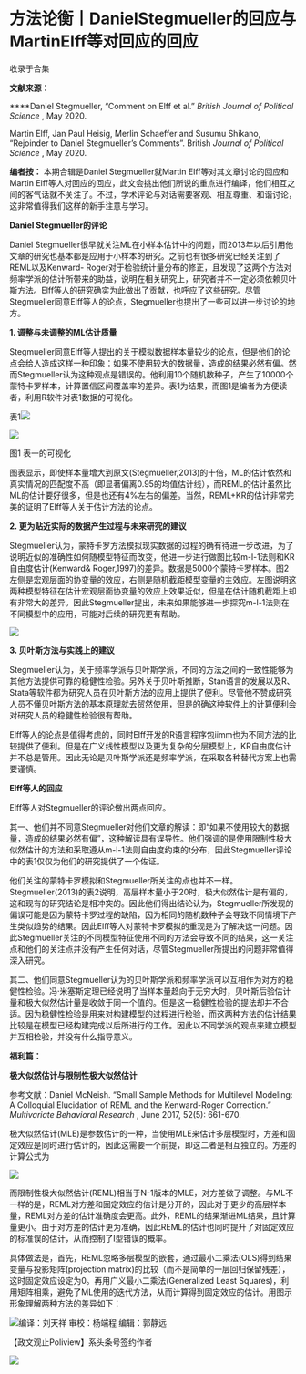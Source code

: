 # 方法论衡丨DanielStegmueller的回应与MartinElff等对回应的回应


收录于合集

**文献来源：**

 ****Daniel Stegmueller, “Comment on Elff et al.” _British Journal of
Political Science_ , May 2020.  

Martin Elff, Jan Paul Heisig, Merlin Schaeffer and Susumu Shikano, “Rejoinder
to Daniel Stegmueller’s Comments”. British _Journal of Political Science_ ,
May 2020.

  

 **编者按：** 本期合辑是Daniel Stegmueller就Martin Elff等对其文章讨论的回应和Martin
Elff等人对回应的回应，此文会挑出他们所说的重点进行编译，他们相互之间的客气话就不关注了。不过，学术评论与对话需要客观、相互尊重、和谐讨论，这非常值得我们这样的新手注意与学习。

  

  
  

  

  

  

 **Daniel Stegmueller的评论**  

  

Daniel
Stegmueller很早就关注ML在小样本估计中的问题，而2013年以后引用他文章的研究也基本都是应用于小样本的研究。之前也有很多研究已经关注到了REML以及Kenward-
Roger对于检验统计量分布的修正，且发现了这两个方法对频率学派的估计所带来的助益，说明在相关研究上，研究者并不一定必须依赖贝叶斯方法。Elff等人的研究确实为此做出了贡献，也呼应了这些研究。尽管Stegmueller同意Elff等人的论点，Stegmueller也提出了一些可以进一步讨论的地方。

 **1\. 调整与未调整的ML估计质量**

  

Stegmueller同意Elff等人提出的关于模拟数据样本量较少的论点，但是他们的论点会给人造成这样一种印象：如果不使用较大的数据量，造成的结果必然有偏。然而Stegmueller认为这种观点是错误的。他利用10个随机数种子，产生了10000个蒙特卡罗样本，计算置信区间覆盖率的差异。表1为结果，而图1是编者为方便读者，利用R软件对表1数据的可视化。

  

表1![](/images/270/2.jpeg)

  

![](/images/270/3.jpeg)

图1 表一的可视化  

  

图表显示，即使样本量增大到原文(Stegmueller,2013)的十倍，ML的估计依然和真实情况的匹配度不高（即显著偏离0.95的均值估计线），而REML的估计虽然比ML的估计要好很多，但是也还有4%左右的偏差。当然，REML+KR的估计非常完美的证明了Elff等人关于估计方法的论点。

  

 **2\. 更为贴近实际的数据产生过程与未来研究的建议**

  

Stegmueller认为，蒙特卡罗方法模拟现实数据的过程的确有待进一步改进，为了说明近似的准确性如何随模型特征而改变，他进一步进行做图比较m-l-1法则和KR自由度估计(Kenward&
Roger,1997)的差异。数据是5000个蒙特卡罗样本。图2左侧是宏观层面的协变量的效应，右侧是随机截距模型变量的主效应。左图说明这两种模型特征在估计宏观层面协变量的效应上效果近似，但是在估计随机截距上却有非常大的差异。因此Stegmueller提出，未来如果能够进一步探究m-l-1法则在不同模型中的应用，可能对后续的研究更有帮助。

  

![](/images/270/4.png)

  

 **3\. 贝叶斯方法与实践上的建议**

  

Stegmueller认为，关于频率学派与贝叶斯学派，不同的方法之间的一致性能够为其他方法提供可靠的稳健性检验。另外关于贝叶斯推断，Stan语言的发展以及R、Stata等软件都为研究人员在贝叶斯方法的应用上提供了便利。尽管他不赞成研究人员不懂贝叶斯方法的基本原理就去贸然使用，但是的确这种软件上的计算便利会对研究人员的稳健性检验很有帮助。  

Elff等人的论点是值得考虑的，同时Elff开发的R语言程序包iimm也为不同方法的比较提供了便利。但是在广义线性模型以及更为复杂的分层模型上，KR自由度估计并不总是管用。因此无论是贝叶斯学派还是频率学派，在采取各种替代方案上也需要谨慎。

  

  

 **Elff等人的回应**

  

Elff等人对Stegmueller的评论做出两点回应。

  

其一、他们并不同意Stegmueller对他们文章的解读：即“如果不使用较大的数据量，造成的结果必然有偏”，这种解读具有误导性。他们强调的是使用限制性极大似然估计的方法和采取遵从m-l-1法则自由度约束的t分布，因此Stegmueller评论中的表1仅仅为他们的研究提供了一个佐证。

  

他们关注的蒙特卡罗模拟和Stegmueller所关注的点也并不一样。Stegmueller(2013)的表2说明，高层样本量小于20时，极大似然估计是有偏的，这和现有的研究结论是相冲突的。因此他们得出结论认为，Stegmueller所发现的偏误可能是因为蒙特卡罗过程的缺陷，因为相同的随机数种子会导致不同情境下产生类似趋势的结果。因此Elff等人对蒙特卡罗模拟的重现是为了解决这一问题。因此Stegmueller关注的不同模型特征使用不同的方法会导致不同的结果，这一关注点和他们的关注点并没有产生任何对话，尽管Stegmueller所提出的问题非常值得深入研究。

  

其二、他们同意Stegmueller认为的贝叶斯学派和频率学派可以互相作为对方的稳健性检验。冯·米塞斯定理已经说明了当样本量趋向于无穷大时，贝叶斯后验估计量和极大似然估计量是收敛于同一个值的。但是这一稳健性检验的提法却并不合适。因为稳健性检验是用来对构建模型的过程进行检验，而这两种方法的估计结果比较是在模型已经构建完成以后所进行的工作。因此以不同学派的观点来建立模型并互相检验，并没有什么指导意义。

  

  

 **福利篇：**

 **极大似然估计与限制性极大似然估计**  

  

参考文献：Daniel McNeish. “Small Sample Methods for Multilevel Modeling: A
Colloquial Elucidation of REML and the Kenward-Roger Correction.”
_Multivariate Behavioral Research_ , June 2017, 52(5): 661-670.  

  

极大似然估计(MLE)是参数估计的一种，当使用MLE来估计多层模型时，方差和固定效应是同时进行估计的，因此这需要一个前提，即这二者是相互独立的。方差的计算公式为

![](/images/270/5.png)

而限制性极大似然估计(REML)相当于N-1版本的MLE，对方差做了调整。与ML不一样的是，REML对方差和固定效应的估计是分开的，因此对于更少的高层样本量，REML对方差的估计准确度会更高。此外，REML的结果渐进ML结果，且计算量更小。由于对方差的估计更为准确，因此REML的估计也同时提升了对固定效应的标准误的估计，从而控制了I型错误的概率。

  

具体做法是，首先，REML忽略多层模型的嵌套，通过最小二乘法(OLS)得到结果变量与投影矩阵(projection
matrix)的比较（而不是简单的一层回归保留残差），这时固定效应设定为0。再用广义最小二乘法(Generalized Least
Squares)，利用矩阵相乘，避免了ML使用的迭代方法，从而计算得到固定效应的估计。用图示形象理解两种方法的差异如下：

![](/images/270/6.png)编译：刘天祥 审校：杨端程 编辑：郭静远

【政文观止Poliview】系头条号签约作者

  

![](/images/270/7.jpeg)

  

